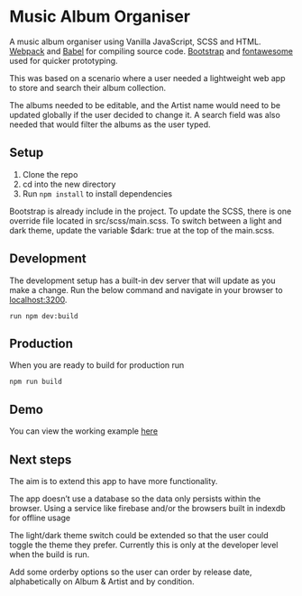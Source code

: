 # Music Album Organiser

A music album organiser using Vanilla JavaScript, SCSS and HTML. [Webpack](https://webpack.js.org/) and [Babel](https://babeljs.io/) for compiling source code. [Bootstrap](https://getbootstrap.com/) and [fontawesome](https://fontawesome.com/v4.7.0/) used for quicker prototyping.

This was based on a scenario where a user needed a lightweight web app to store and search their album collection.

The albums needed to be editable, and the Artist name would need to be updated globally if the user decided to change it. A search field was also needed that would filter the albums as the user typed.

## Setup
1. Clone the repo
2. cd into the new directory
3. Run `npm install` to install dependencies

Bootstrap is already include in the project. To update the SCSS, there is one override file located in src/scss/main.scss. To switch between a light and dark theme, update the variable $dark: true at the top of the main.scss.

## Development
The development setup has a built-in dev server that will update as you make a change. Run the below command and navigate in your browser to [localhost:3200](localhost:3200).
```
run npm dev:build
```

## Production
When you are ready to build for production run
```
npm run build
```

## Demo
You can view the working example [here](https://scottquested.github.io/Music-Album-Organiser-App/)

## Next steps
The aim is to extend this app to have more functionality.

The app doesn’t use a database so the data only persists within the browser. Using a service like firebase and/or the browsers built in indexdb for offline usage

The light/dark theme switch could be extended so that the user could toggle the theme they prefer. Currently this is only at the developer level when the build is run.

Add some orderby options so the user can order by release date, alphabetically on Album & Artist and by condition.
